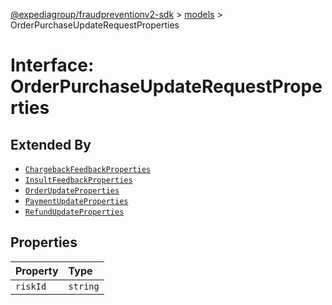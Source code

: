 [@expediagroup/fraudpreventionv2-sdk](../../index.md) > [models](../index.md) > OrderPurchaseUpdateRequestProperties

# Interface: OrderPurchaseUpdateRequestProperties

## Extended By

-   [`ChargebackFeedbackProperties`](interface.ChargebackFeedbackProperties.md)
-   [`InsultFeedbackProperties`](interface.InsultFeedbackProperties.md)
-   [`OrderUpdateProperties`](interface.OrderUpdateProperties.md)
-   [`PaymentUpdateProperties`](interface.PaymentUpdateProperties.md)
-   [`RefundUpdateProperties`](interface.RefundUpdateProperties.md)

## Properties

| Property | Type     |
| :------- | :------- |
| `riskId` | `string` |
